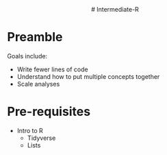 <center>
# Intermediate-R
</center>

# Preamble

Goals include:

* Write fewer lines of code
* Understand how to put multiple concepts together
* Scale analyses

# Pre-requisites

* Intro to R
  * Tidyverse
  * Lists
